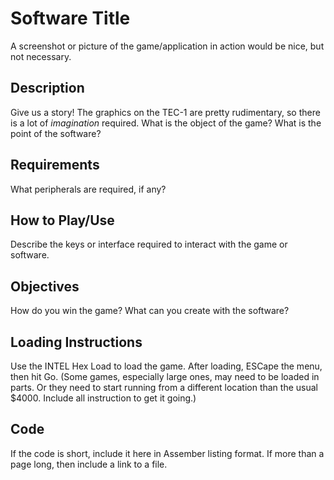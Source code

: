 # Software Title
A screenshot or picture of the game/application in action would be nice, but not necessary.

## Description
Give us a story! The graphics on the TEC-1 are pretty rudimentary, so there is a lot of *imagination* required.
What is the object of the game? What is the point of the software?

## Requirements
What peripherals are required, if any?

## How to Play/Use
Describe the keys or interface required to interact with the game or software.

## Objectives
How do you win the game? What can you create with the software?

## Loading Instructions
Use the INTEL Hex Load to load the game. After loading, ESCape the menu, then hit Go.
(Some games, especially large ones, may need to be loaded in parts. Or they need to start running from a different
location than the usual $4000. Include all instruction to get it going.)

## Code
If the code is short, include it here in Assember listing format. If more than a page long, then include a link to a file.


